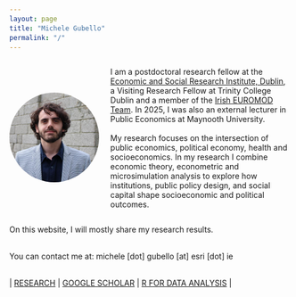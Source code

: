 ```yaml
---
layout: page
title: "Michele Gubello"
permalink: "/"
---
```

<head>
  <meta name="google-site-verification" content="VwKxZ5CBLhIcZXzI63qLFH1Hf-oeVN8g6N5vHHBaRAs" />
</head>

 <div style="display: flex; align-items: center;">
  <div style="flex: 1;">
    <img src="https://raw.githubusercontent.com/gubellom/gubellom.github.io/main/profile.JPG" alt="My Photo" style="width:200px; border-radius:50%;">
  </div>
  <div style="flex: 2; margin-left: 20px;">
    <p>
    
I am a postdoctoral research fellow at the <a href="https://www.esri.ie/people/michele-gubello">Economic and Social Research Institute, Dublin</a>, a Visiting Research Fellow at Trinity College Dublin and a member of the <a href="https://euromod-web.jrc.ec.europa.eu/overview/country-by-country/detail?id=10">Irish EUROMOD Team</a>. In 2025, I was also an external lecturer in Public Economics at Maynooth University. <br>
<br>
My research focuses on the intersection of public economics, political economy, health and socioeconomics. In my research I combine economic theory, econometric and microsimulation analysis to explore how institutions, public policy design, and social capital shape socioeconomic and political outcomes.
</p>
  </div>
</div>

On this website, I will mostly share my research results.<br>
<br>

You can contact me at: michele [dot] gubello [at] esri [dot] ie<br>
<br>


| <a href="https://gubellom.github.io/michelegubello_replication">RESEARCH</a> | <a href="https://shorturl.at/61bwb">GOOGLE SCHOLAR</a> | <a href="https://gubellom.github.io/michelegubello_Introduction/">R FOR DATA ANALYSIS</a> |




